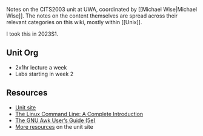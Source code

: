 Notes on the CITS2003 unit at UWA, coordinated by [[Michael Wise|Michael Wise]]. The notes on the content themselves are spread across their relevant categories on this wiki, mostly within [[Unix]].

I took this in 2023S1.

## Unit Org

- 2x1hr lecture a week
- Labs starting in week 2

## Resources

- [Unit site](https://teaching.csse.uwa.edu.au/units/CITS2003/)
- [The Linux Command Line: A Complete Introduction](http://linuxcommand.org/tlcl.php)
- [The GNU Awk User’s Guide (5e)](https://www.gnu.org/software/gawk/manual/gawk.html)
- [More resources](https://teaching.csse.uwa.edu.au/units/CITS2003/resources.html) on the unit site
